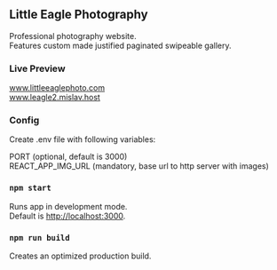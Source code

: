 ## Little Eagle Photography

Professional photography website.<br>
Features custom made justified paginated swipeable gallery.

### Live Preview

www.littleeaglephoto.com <br>
www.leagle2.mislav.host

### Config

Create .env file with following variables:

PORT (optional, default is 3000)<br>
REACT_APP_IMG_URL (mandatory, base url to http server with images)

### `npm start`

Runs app in development mode.<br>
Default is [http://localhost:3000](http://localhost:3000).<br>

### `npm run build`

Creates an optimized production build.
